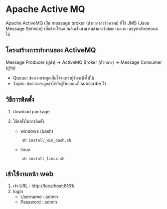 # Apache Active MQ
Apache ActiveMQ เป็น message broker (ตัวกลางส่งข้อความ) ที่ใช้ JMS (Java Message Service) เพื่อช่วยให้แอปพลิเคชันสามารถส่งและรับข้อความแบบ asynchronous ได้

## โครงสร้างการทำงานของ ActiveMQ
Message Producer (ผู้ส่ง) → ActiveMQ Broker (ตัวกลาง) → Message Consumer (ผู้รับ)

* Queue: ข้อความจะถูกเก็บไว้จนกว่าผู้รับจะดึงไปใช้
* Topic: ข้อความจะถูกส่งไปยังผู้รับทุกคนที่ subscribe ไว้

## วิธีการติดตั้ง
1. dowload package
2. ใช้คำสั่งในการติดตั้ง

    * windows (bash)
    ``` 
        sh install_win_bash.sh
    ``` 
    
    * linux
    ``` 
        sh install_linux.sh
    ``` 

## เข้าใช้งานหน้า web

1. เข้า URL : http://localhost:8161/
2. login 
    * Username : admin
    * Password : admin